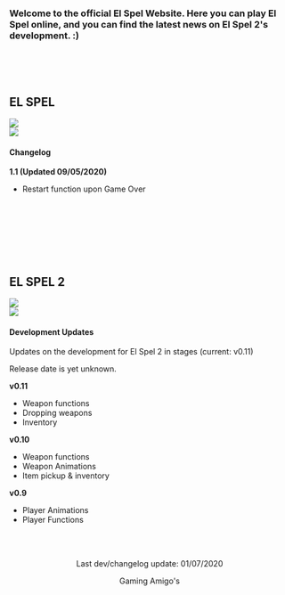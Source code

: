 ### Welcome to the official El Spel Website. Here you can play El Spel online, and you can find the latest news on El Spel 2's development. :)

<br>
<br>
<br>

## EL SPEL 
<a align="center" href="https://elspel.github.io/1/">
   <img src="https://i.imgur.com/xGS947m.png">
</a>
<br>
<a align="center" href="https://elspel.github.io/1/">
   <img src="https://imgur.com/vqc9PYi.png">
</a>



#### Changelog
**1.1  (Updated 09/05/2020)**

- Restart function upon Game Over

<br>
<br>
<br>
<br>
<br>
<br>

## EL SPEL 2
<a align="center">
   <img src="https://imgur.com/5YT6T35.png">
</a>
<br>
<a align="center">
   <img src="https://imgur.com/oWo9pqs.png">
</a>


#### Development Updates
Updates on the development for El Spel 2 in stages (current: v0.11)

Release date is yet unknown.

**v0.11**
- Weapon functions
- Dropping weapons
- Inventory

**v0.10**
- Weapon functions
- Weapon Animations
- Item pickup & inventory

**v0.9**
- Player Animations
- Player Functions

<br>
<br>

<p align="center">
Last dev/changelog update: 01/07/2020
</p>

<p align="center">
Gaming Amigo's
</p>

